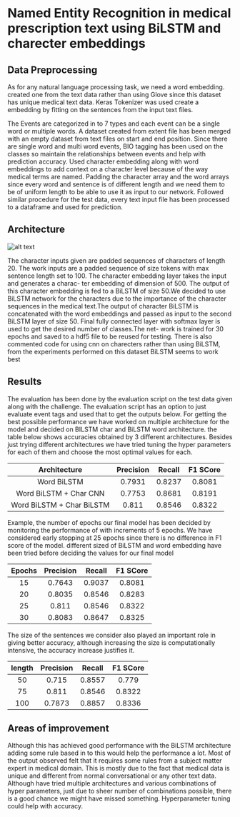 # Named Entity Recognition in medical prescription text using BiLSTM and charecter embeddings

## Data Preprocessing
As for any natural language processing
task, we need a word embedding. created
one from the text data rather than using Glove since this
dataset has unique medical text data. Keras Tokenizer was used
create a embedding by fitting on the sentences from the input text
files.

The Events are categorized in to 7 types and each event can be a
single word or multiple words. A dataset created from extent file has
been merged with an empty dataset from text files on start and end
position. Since there are single word and multi word events, BIO
tagging has been used on the classes so maintain the relationships
between events and help with prediction accuracy. Used
character embedding along with word embeddings to add context
on a character level because of the way medical terms are named.
Padding the character array and the word arrays since
every word and sentence is of different length and we need them to
be of uniform length to be able to use it as input to our network. Followed similar procedure for the test data, every text input file
has been processed to a dataframe and used for prediction.

## Architecture

![alt text](https://github.com/harsha-illuri/named_entity_recognition/res/model.png)
      
The character inputs given are padded
sequences of characters of length 20. The work inputs are a padded
sequence of size tokens with max sentence length set to 100. The
character embedding layer takes the input and generates a charac-
ter embedding of dimension of 500. The output of this character
embedding is fed to a BiLSTM of size 50.We decided to use BiLSTM
network for the characters due to the importance of the character
sequences in the medical text.The output of character BiLSTM is
concatenated with the word embeddings and passed as input to the
second BiLSTM layer of size 50. Final fully connected layer with
softmax layer is used to get the desired number of classes.The net-
work is trained for 30 epochs and saved to a hdf5 file to be reused
for testing. There is also commented code for using cnn on charecters rather than using BiLSTM, from the experiments performed on this dataset BiLSTM seems to work best


## Results
The evaluation has been done by the evaluation script on the test
data given along with the challenge. The evaluation script has an
option to just evaluate event tags and used that to get
the outputs below. For getting the best possible performance we
have worked on multiple architecture for the model and decided
on BILSTM char and BiLSTM word architecture. the table below
shows accuracies obtained by 3 different architectures.
Besides just trying different architectures we have tried tuning
the hyper parameters for each of them and choose the most optimal values for each.


| Architecture | Precision | Recall | F1 SCore |
| :---: | :---: | :---: | :---: |
| Word BiLSTM | 0.7931 | 0.8237 | 0.8081 |
| Word BiLSTM + Char CNN | 0.7753 | 0.8681 | 0.8191 |
| Word BiLSTM + Char BiLSTM | 0.811 | 0.8546 | 0.8322 |



Example, the number of epochs our final model has
been decided by monitoring the performance of with increments
of 5 epochs. We have considered early stopping at 25 epochs since
there is no difference in F1 score of the model. different sized of
BiLSTM and word embedding have been tried before deciding the
values for our final model

| Epochs | Precision | Recall | F1 SCore |
| :---: | :---: | :---: | :---: |
| 15 | 0.7643 | 0.9037 | 0.8081 |
|20| 0.8035| 0.8546| 0.8283|
|25 |0.811 |0.8546| 0.8322|
|30 |0.8083| 0.8647| 0.8325|

The size of the sentences we consider also played an important role in giving better accuracy, although increasing the size is computationally intensive, the accuracy increase justifies it.

| length | Precision | Recall | F1 SCore |
| :---: | :---: | :---: | :---: |
| 50 | 0.715 | 0.8557 | 0.779 |
| 75 | 0.811 |0.8546 |0.8322 |
| 100 | 0.7873 | 0.8857 | 0.8336 |

## Areas of improvement

Although this has achieved good performance with the BiLSTM architecture adding some rule based in to this would help the performance a lot. Most of the output observed felt that it requires some rules from a subject matter expert in medical domain. This is mostly due to the fact that medical data is unique and different from normal conversational or any other text data. Although have tried multiple architectures and various combinations of hyper parameters, just due to sheer number of combinations possible, there is a good chance we might have missed something. Hyperparameter tuning could help with accuracy.
